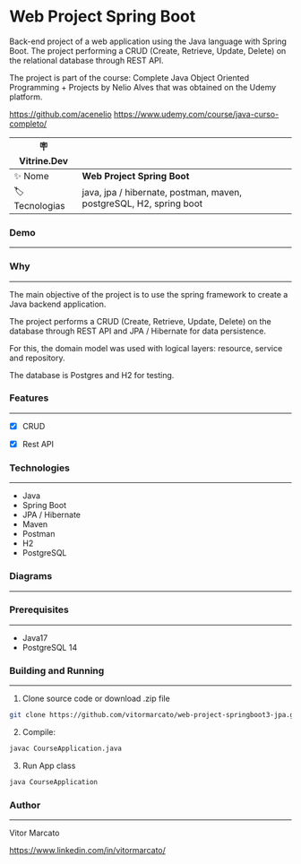# Web Project Spring Boot

Back-end project of a web application using the Java language with Spring Boot.
The project performing a CRUD (Create, Retrieve, Update, Delete) on the relational database through REST API.

The project is part of the course: Complete Java Object Oriented Programming + Projects by Nelio Alves that was obtained on the Udemy platform.

https://github.com/acenelio
https://www.udemy.com/course/java-curso-completo/


| :placard: Vitrine.Dev |     |
| -------------  | --- |
| :sparkles: Nome        | **Web Project Spring Boot**
| :label: Tecnologias | java, jpa / hibernate, postman, maven, postgreSQL, H2, spring boot

### Demo
---


### Why
---

The main objective of the project is to use the spring framework to create a Java backend application.

The project performs a CRUD (Create, Retrieve, Update, Delete) on the database through REST API and JPA / Hibernate for data persistence.

For this, the domain model was used with logical layers: resource, service and repository.

The database is Postgres and H2 for testing.


### Features
---

 - [x] CRUD 

 - [x] Rest API


### Technologies
---

  - Java
  - Spring Boot
  - JPA / Hibernate
  - Maven
  - Postman
  - H2
  - PostgreSQL

### Diagrams
---

### Prerequisites
---

  - Java17
  - PostgreSQL 14
  
  
### Building and Running
---

  1. Clone source code or download .zip file
  
  ```bash
git clone https://github.com/vitormarcato/web-project-springboot3-jpa.git
```
  		  
  2. Compile: 

  ```bash
javac CourseApplication.java
```

  3.  Run App class
  
  ```bash
java CourseApplication
```

### Author
---

Vitor Marcato

https://www.linkedin.com/in/vitormarcato/
